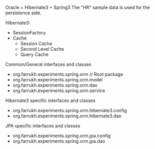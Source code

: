 Oracle + Hibernate3 + Spring3
The "HR" sample data is used for the persistence side.

Hibernate3:
  - SessionFactory
  - Cache
    - Session Cache
    - Second Level Cache
    - Query Cache
    
Common/General interfaces and classes
 - org.farrukh.experiments.spring.orm // Root package
 - org.farrukh.experiments.spring.orm.model
 - org.farrukh.experiments.spring.orm.dao
 - org.farrukh.experiments.spring.orm.service
 
Hibernate3 specific interfaces and classes
 - org.farrukh.experiments.spring.orm.hibernate3.config
 - org.farrukh.experiments.spring.orm.hibernate3.dao
 
JPA specific interfaces and classes
 - org.farrukh.experiments.spring.orm.jpa.config
 - org.farrukh.experiments.spring.orm.jpa.dao
 